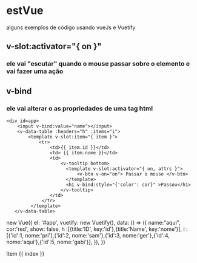 # estVue
alguns exemplos de código usando vueJs e Vuetify


## v-slot:activator="{ on }"
### ele vai "escutar" quando o mouse passar sobre o elemento e vai fazer uma ação

## v-bind
### ele vai alterar o as propriedades de uma tag html



    <div id=app>
        <input v-bind:value="name"></input>
        <v-data-table :headers="h" :items="i">
            <template v-slot:item="{ item }">
                <tr>
                    <td>{{ item.id }}</td>
                    <td> {{ item.nome }}</td>
                    <td>
                        <v-tooltip bottom>
                          <template v-slot:activator="{ on, attrs }">
                              <v-btn v-on="on"> Passar o mouse </v-btn>
                          </template>
                          <h1 v-bind:style="{'color': cor}" >Passou</h1>
                        </v-tooltip>
                    </td>
                 </tr>
             </template>
       </v-data-table>
   </div>
 
 
 
 
  new Vue({
  el: '#app',
  vuetify: new Vuetify(),
  data: () => ({
    name:"aqui",
    cor:'red',
    show: false,
    h :[{title:'ID', key:'id'},{title:'Name', key:'nome'}],
    i : [{'id':1, nome:'pri'},{'id':2, nome:'sam'},{'id':3, nome:'ger'},{'id':4, nome:'aqui'},{'id':5, nome:'gabi'}], 
  }),
})






<v-menu>
   <template v-slot:activator="{ on }">
      <v-btn v-on="on"> Dropdown </v-btn>
   </template>
        <v-list>
          <v-list-item v-for="index in 4" :key="index">
            <v-list-item-title>Item {{ index }}</v-list-item-title>
          </v-list-item>
        </v-list>
</v-menu>

